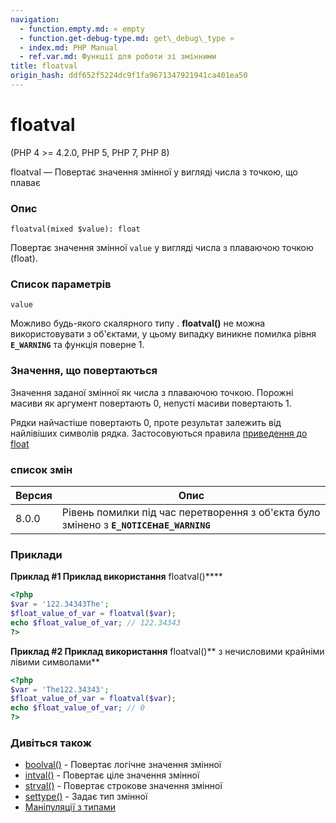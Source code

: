 ```yaml
---
navigation:
  - function.empty.md: « empty
  - function.get-debug-type.md: get\_debug\_type »
  - index.md: PHP Manual
  - ref.var.md: Функції для роботи зі змінними
title: floatval
origin_hash: ddf652f5224dc9f1fa9671347921941ca401ea50
---
```

# floatval

(PHP 4 >= 4.2.0, PHP 5, PHP 7, PHP 8)

floatval — Повертає значення змінної у вигляді числа з точкою, що плаває

### Опис

```methodsynopsis
floatval(mixed $value): float
```

Повертає значення змінної `value` у вигляді числа з плаваючою точкою (float).

### Список параметрів

`value`

Можливо будь-якого скалярного типу . **floatval()** не можна використовувати з об'єктами, у цьому випадку виникне помилка рівня **`E_WARNING`** та функція поверне 1.

### Значення, що повертаються

Значення заданої змінної як числа з плаваючою точкою. Порожні масиви як аргумент повертають 0, непусті масиви повертають 1.

Рядки найчастіше повертають 0, проте результат залежить від найлівіших символів рядка. Застосовуються правила [приведення до float](language.types.float.md#language.types.float.casting)

### список змін

| Версия | Опис |
| --- | --- |
| 8.0.0 | Рівень помилки під час перетворення з об'єкта було змінено з **`E_NOTICE`**на**`E_WARNING`** |

### Приклади

**Приклад #1 Приклад використання** floatval()\*\*\*\*

```php
<?php
$var = '122.34343The';
$float_value_of_var = floatval($var);
echo $float_value_of_var; // 122.34343
?>
```

**Приклад #2 Приклад використання** floatval()\*\* з нечисловими крайніми лівими символами\*\*

```php
<?php
$var = 'The122.34343';
$float_value_of_var = floatval($var);
echo $float_value_of_var; // 0
?>
```

### Дивіться також

-   [boolval()](function.boolval.md) \- Повертає логічне значення змінної
-   [intval()](function.intval.md) \- Повертає ціле значення змінної
-   [strval()](function.strval.md) \- Повертає строкове значення змінної
-   [settype()](function.settype.md) \- Задає тип змінної
-   [Маніпуляції з типами](language.types.type-juggling.md)
